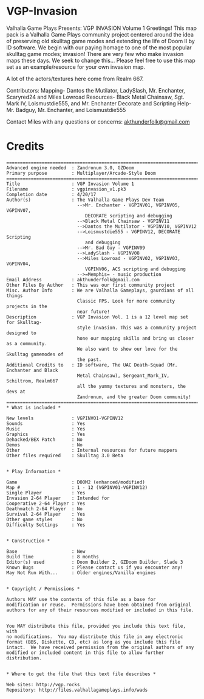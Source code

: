 # VGP-Invasion
Valhalla Game Plays Presents: VGP INVASION Volume 1
Greetings! This map pack is a Valhalla Game Plays community project centered around the idea of preserving old skulltag game modes and extending the life of Doom II by ID software. We begin with our paying homage to one of the most popular skulltag game modes; invasion! There are very few who make invasion maps these days. We seek to change this...
Please feel free to use this map set as an example/resource for your own invasion map.

A lot of the actors/textures here come from Realm 667.

Contributors:
Mapping- Dantos the Mutilator, LadySlash, Mr. Enchanter, Scaryred24 and Miles Lowroad
Resources- Black Metal Chainsaw, Sgt. Mark IV, Loismustdie555, and Mr. Enchanter
Decorate and Scripting Help- Mr. Badguy, Mr. Enchanter, and Loismustdie555

Contact Miles with any questions or concerns: akthunderfolk@gmail.com

# Credits

    ===========================================================================
    Advanced engine needed  : Zandronum 3.0, GZDoom
    Primary purpose         : Multiplayer/Arcade-Style Doom
    ===========================================================================
    Title                   : VGP Invasion Volume 1
    Filename                : vgpinvasion_v1.pk3
    Completion date         : 4/20/17
    Author(s)               : The Valhalla Game Plays Dev Team
                              -->Mr. Enchanter - VGPINV01, VGPINV05, VGPINV07,
                                 DECORATE scripting and debugging
                              -->Black Metal Chainsaw - VGPINV11
                              -->Dantos the Mutilator - VGPINV10, VGPINV12
                              -->Loismustdie555 - VGPINV12, DECORATE Scripting
                                 and debugging
                              -->Mr. Bad Guy - VGPINV09
                              -->LadySlash - VGPINV08
                              -->Miles Lowroad - VGPINV02, VGPINV03, VGPINV04, 
                                 VGPINV06, ACS scripting and debugging
                              -->=Memphis= - music production
    Email Address           : akthunderfolk@gmail.com
    Other Files By Author   : This was our first community project
    Misc. Author Info       : We are Valhalla Gameplays, gaurdians of all things
                              Classic FPS. Look for more community projects in the
                              near future!  
    Description             : VGP Invasion Vol. 1 is a 12 level map set for Skulltag-  
                              style invasion. This was a community project designed to 
                              hone our mapping skills and bring us closer as a community.
                              We also want to show our love for the Skulltag gamemodes of
                              the past. 
    Additional Credits to   : ID software, The UAC Death-Squad (Mr. Enchanter and Black
                              Metal Chainsaw), Sergeant_Mark_IV, Schiltrom, Realm667 
                              all the yummy textures and monsters, the devs at 
                              Zandronum, and the greater Doom community!
    ===========================================================================
    * What is included *

    New levels              : VGPINV01-VGPINV12
    Sounds                  : Yes
    Music                   : Yes
    Graphics                : Yes
    Dehacked/BEX Patch      : No
    Demos                   : No
    Other                   : Internal resources for future mappers
    Other files required    : Skulltag 3.0 Beta


    * Play Information *

    Game                    : DOOM2 (enhanced/modified)
    Map #                   : 1 - 12 (VGPINV01-VGPINV12)
    Single Player           : Yes
    Invasion 2-64 Player    : Intended for
    Cooperative 2-64 Player : Yes
    Deathmatch 2-64 Player  : No
    Survival 2-64 Player    : Yes
    Other game styles       : No
    Difficulty Settings     : Yes


    * Construction *

    Base                    : New 
    Build Time              : 8 months
    Editor(s) used          : Doom Builder 2, GZDoom Builder, Slade 3
    Known Bugs              : Please contact us if you encounter any!
    May Not Run With...     : Older engines/Vanilla engines 


    * Copyright / Permissions *

    Authors MAY use the contents of this file as a base for
    modification or reuse.  Permissions have been obtained from original 
    authors for any of their resources modified or included in this file.


    You MAY distribute this file, provided you include this text file, with
    no modifications.  You may distribute this file in any electronic
    format (BBS, Diskette, CD, etc) as long as you include this file 
    intact.  We have received permission from the original authors of any
    modified or included content in this file to allow further distribution.


    * Where to get the file that this text file describes *

    Web sites: http://vgp.rocks
    Repository: http://files.valhallagameplays.info/wads
